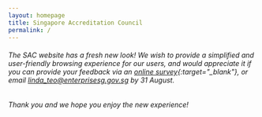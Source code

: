 ```yaml
---
layout: homepage
title: Singapore Accreditation Council
permalink: /
---
```

<!-- Type your notification here - the notification bar will not appear if this is empty. For other changes, refer to _data/homepage.yml to edit the homepage -->

###### The SAC website has a fresh new look! We wish to provide a simplified and user-friendly browsing experience for our users, and  would appreciate it if you can provide your feedback via an [online survey](https://form.gov.sg/#!/5d5a64801d6c350019ea53ba){:target="_blank"}, or email <linda_teo@enterprisesg.gov.sg> by 31 August. 

###### Thank you and we hope you enjoy the new experience!
